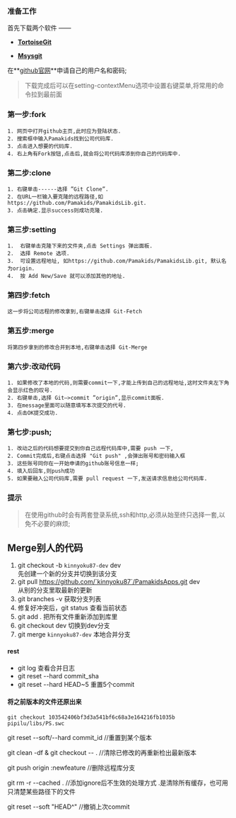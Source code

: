 ### 准备工作 ###

首先下载两个软件 ——

- **[TortoiseGit](https://code.google.com/p/tortoisegit/)**
 
- **[Msysgit](https://code.google.com/p/msysgit/)**


在**[github官网](https://github.com/)**申请自己的用户名和密码;

> 下载完成后可以在setting-contextMenu选项中设置右键菜单,将常用的命令拉到最前面

### 第一步:fork ###

	1. 网页中打开github主页,此时应为登陆状态.
	2. 搜索框中输入Pamakids找到公司代码库.
	3. 点击进入想要的代码库.
	4. 右上角有Fork按钮,点击后,就会将公司代码库添到你自己的代码库中.

### 第二步:clone ###

	1. 右键单击------选择 ”Git Clone”.
	2. 在URL一栏输入要克隆的远程路径,如 https://github.com/Pamakids/PamakidsLib.git.
	3. 点击确定.显示success则成功克隆.

### 第三步:setting ###

	1.	右键单击克隆下来的文件夹,点击 Settings 弹出面板.
	2.	选择 Remote 选项.
	3.	可设置远程地址, 如https://github.com/Pamakids/PamakidsLib.git, 默认名为origin.
	4.	按 Add New/Save 就可以添加其他的地址.

### 第四步:fetch ###
	这一步将公司远程的修改拿到,右键单击选择 Git-Fetch

### 第五步:merge

	将第四步拿到的修改合并到本地,右键单击选择 Git-Merge

### 第六步:改动代码 ###

	1. 如果修改了本地的代码,则需要commit一下,才能上传到自己的远程地址,这时文件夹左下角会显示红色的叹号.
	2. 右键单击,选择 Git—>commit ”origin”,显示commit面板.
	3. 在message里面可以随意填写本次提交的代号.
	4. 点击OK提交成功.

### 第七步:push; ###

	1. 改动之后的代码想要提交到你自己远程代码库中,需要 push 一下,
	2. Commit完成后,右键点击选择 "Git push" ,会弹出账号和密码输入框
	3. 这些账号同你在一开始申请的github账号信息一样;
	4. 填入后回车,则push成功
	5. 如果要融入公司代码库,需要 pull request 一下,发送请求信息给公司代码库.

### 提示 ###

> 在使用github时会有两套登录系统,ssh和http,必须从始至终只选择一套,以免不必要的麻烦;


Merge别人的代码
---

1. git checkout -b `kinnyoku87-dev` dev <br> 先创建一个新的分支并切换到该分支 
2. git pull https://github.com/`kinnyoku87`/PamakidsApps.git dev <br> 从别的分支里取最新的更新
3. git branches -v 获取分支列表
3. 修复好冲突后，git status 查看当前状态
4. git add . 把所有文件重新添加到库里
5. git checkout dev 切换到dev分支
6. git merge `kinnyoku87-dev` 本地合并分支

#### rest ####
- git log 查看合并日志
- git reset --hard commit_sha
- git reset --hard HEAD~5 重置5个commit

#### 将之前版本的文件还原出来 ####

	git checkout 103542406bf3d3a541bf6c68a3e164216fb1035b  pipilu/libs/PS.swc

git reset --soft/--hard commit_id //重置到某个版本

git clean -df & git checkout -- .  //清除已修改的再重新检出最新版本

git push origin :newfeature //删除远程库分支

git rm -r --cached . //添加ignore后不生效的处理方式 .是清除所有缓存，也可用只清楚某些路径下的文件

git reset --soft "HEAD^" //撤销上次commit
